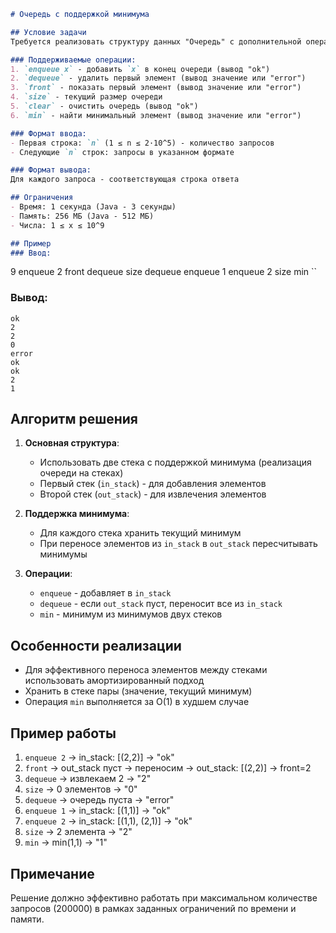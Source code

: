 ```markdown
# Очередь с поддержкой минимума

## Условие задачи
Требуется реализовать структуру данных "Очередь" с дополнительной операцией поиска минимального элемента. Очередь должна поддерживать стандартные операции и быстро возвращать текущий минимум.

### Поддерживаемые операции:
1. `enqueue x` - добавить `x` в конец очереди (вывод "ok")
2. `dequeue` - удалить первый элемент (вывод значение или "error")
3. `front` - показать первый элемент (вывод значение или "error")
4. `size` - текущий размер очереди
5. `clear` - очистить очередь (вывод "ok")
6. `min` - найти минимальный элемент (вывод значение или "error")

### Формат ввода:
- Первая строка: `n` (1 ≤ n ≤ 2·10^5) - количество запросов
- Следующие `n` строк: запросы в указанном формате

### Формат вывода:
Для каждого запроса - соответствующая строка ответа

## Ограничения
- Время: 1 секунда (Java - 3 секунды)
- Память: 256 МБ (Java - 512 МБ)
- Числа: 1 ≤ x ≤ 10^9

## Пример
### Ввод:
```
9
enqueue 2
front
dequeue
size
dequeue
enqueue 1
enqueue 2
size
min
``

### Вывод:
```
ok
2
2
0
error
ok
ok
2
1
```

## Алгоритм решения
1. **Основная структура**:
   - Использовать две стека с поддержкой минимума (реализация очереди на стеках)
   - Первый стек (`in_stack`) - для добавления элементов
   - Второй стек (`out_stack`) - для извлечения элементов

2. **Поддержка минимума**:
   - Для каждого стека хранить текущий минимум
   - При переносе элементов из `in_stack` в `out_stack` пересчитывать минимумы

3. **Операции**:
   - `enqueue` - добавляет в `in_stack`
   - `dequeue` - если `out_stack` пуст, переносит все из `in_stack`
   - `min` - минимум из минимумов двух стеков

## Особенности реализации
- Для эффективного переноса элементов между стеками использовать амортизированный подход
- Хранить в стеке пары (значение, текущий минимум)
- Операция `min` выполняется за O(1) в худшем случае

## Пример работы
1. `enqueue 2` → in_stack: [(2,2)] → "ok"
2. `front` → out_stack пуст → переносим → out_stack: [(2,2)] → front=2
3. `dequeue` → извлекаем 2 → "2"
4. `size` → 0 элементов → "0"
5. `dequeue` → очередь пуста → "error"
6. `enqueue 1` → in_stack: [(1,1)] → "ok"
7. `enqueue 2` → in_stack: [(1,1), (2,1)] → "ok"
8. `size` → 2 элемента → "2"
9. `min` → min(1,1) → "1"

## Примечание
Решение должно эффективно работать при максимальном количестве запросов (200000) в рамках заданных ограничений по времени и памяти.